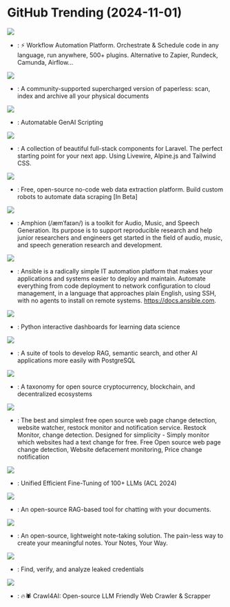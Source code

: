 # GitHub Trending (2024-11-01)

![](https://img.shields.io/badge/Java-New%20141-green?style=flat-square&logo=appveyor)
- [](https://github.comundefined): ⚡ Workflow Automation Platform. Orchestrate & Schedule code in any language, run anywhere, 500+ plugins. Alternative to Zapier, Rundeck, Camunda, Airflow...

![](https://img.shields.io/badge/Python-New%20135-green?style=flat-square&logo=appveyor)
- [](https://github.comundefined): A community-supported supercharged version of paperless: scan, index and archive all your physical documents

![](https://img.shields.io/badge/TypeScript-New%2083-green?style=flat-square&logo=appveyor)
- [](https://github.comundefined): Automatable GenAI Scripting

![](https://img.shields.io/badge/PHP-New%2033-green?style=flat-square&logo=appveyor)
- [](https://github.comundefined): A collection of beautiful full-stack components for Laravel. The perfect starting point for your next app. Using Livewire, Alpine.js and Tailwind CSS.

![](https://img.shields.io/badge/TypeScript-New%20451-green?style=flat-square&logo=appveyor)
- [](https://github.comundefined): Free, open-source no-code web data extraction platform. Build custom robots to automate data scraping [In Beta]

![](https://img.shields.io/badge/Jupyter%20Notebook-New%20273-green?style=flat-square&logo=appveyor)
- [](https://github.comundefined): Amphion (/æmˈfaɪən/) is a toolkit for Audio, Music, and Speech Generation. Its purpose is to support reproducible research and help junior researchers and engineers get started in the field of audio, music, and speech generation research and development.

![](https://img.shields.io/badge/Python-New%2016-green?style=flat-square&logo=appveyor)
- [](https://github.comundefined): Ansible is a radically simple IT automation platform that makes your applications and systems easier to deploy and maintain. Automate everything from code deployment to network configuration to cloud management, in a language that approaches plain English, using SSH, with no agents to install on remote systems. https://docs.ansible.com.

![](https://img.shields.io/badge/Jupyter%20Notebook-New%2024-green?style=flat-square&logo=appveyor)
- [](https://github.comundefined): Python interactive dashboards for learning data science

![](https://img.shields.io/badge/Python-New%20135-green?style=flat-square&logo=appveyor)
- [](https://github.comundefined): A suite of tools to develop RAG, semantic search, and other AI applications more easily with PostgreSQL

![](https://img.shields.io/badge/Rust-New%208-green?style=flat-square&logo=appveyor)
- [](https://github.comundefined): A taxonomy for open source cryptocurrency, blockchain, and decentralized ecosystems

![](https://img.shields.io/badge/Python-New%20133-green?style=flat-square&logo=appveyor)
- [](https://github.comundefined): The best and simplest free open source web page change detection, website watcher, restock monitor and notification service. Restock Monitor, change detection. Designed for simplicity - Simply monitor which websites had a text change for free. Free Open source web page change detection, Website defacement monitoring, Price change notification

![](https://img.shields.io/badge/Python-New%20101-green?style=flat-square&logo=appveyor)
- [](https://github.comundefined): Unified Efficient Fine-Tuning of 100+ LLMs (ACL 2024)

![](https://img.shields.io/badge/Python-New%20155-green?style=flat-square&logo=appveyor)
- [](https://github.comundefined): An open-source RAG-based tool for chatting with your documents.

![](https://img.shields.io/badge/Go-New%20286-green?style=flat-square&logo=appveyor)
- [](https://github.comundefined): An open-source, lightweight note-taking solution. The pain-less way to create your meaningful notes. Your Notes, Your Way.

![](https://img.shields.io/badge/Go-New%20202-green?style=flat-square&logo=appveyor)
- [](https://github.comundefined): Find, verify, and analyze leaked credentials

![](https://img.shields.io/badge/Python-New%20122-green?style=flat-square&logo=appveyor)
- [](https://github.comundefined): 🔥🕷️ Crawl4AI: Open-source LLM Friendly Web Crawler & Scrapper

